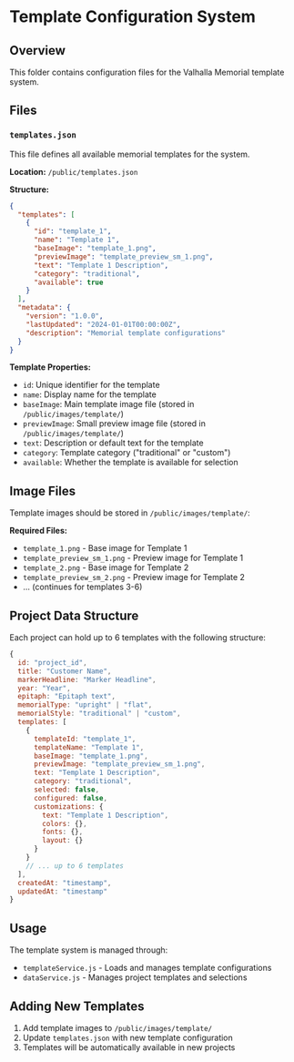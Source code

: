 # Template Configuration System

## Overview
This folder contains configuration files for the Valhalla Memorial template system.

## Files

### `templates.json`
This file defines all available memorial templates for the system.

**Location:** `/public/templates.json`

**Structure:**
```json
{
  "templates": [
    {
      "id": "template_1",
      "name": "Template 1",
      "baseImage": "template_1.png",
      "previewImage": "template_preview_sm_1.png",
      "text": "Template 1 Description",
      "category": "traditional",
      "available": true
    }
  ],
  "metadata": {
    "version": "1.0.0",
    "lastUpdated": "2024-01-01T00:00:00Z",
    "description": "Memorial template configurations"
  }
}
```

**Template Properties:**
- `id`: Unique identifier for the template
- `name`: Display name for the template
- `baseImage`: Main template image file (stored in `/public/images/template/`)
- `previewImage`: Small preview image file (stored in `/public/images/template/`)
- `text`: Description or default text for the template
- `category`: Template category ("traditional" or "custom")
- `available`: Whether the template is available for selection

## Image Files
Template images should be stored in `/public/images/template/`:

**Required Files:**
- `template_1.png` - Base image for Template 1
- `template_preview_sm_1.png` - Preview image for Template 1
- `template_2.png` - Base image for Template 2
- `template_preview_sm_2.png` - Preview image for Template 2
- ... (continues for templates 3-6)

## Project Data Structure
Each project can hold up to 6 templates with the following structure:

```javascript
{
  id: "project_id",
  title: "Customer Name",
  markerHeadline: "Marker Headline",
  year: "Year",
  epitaph: "Epitaph text",
  memorialType: "upright" | "flat",
  memorialStyle: "traditional" | "custom",
  templates: [
    {
      templateId: "template_1",
      templateName: "Template 1",
      baseImage: "template_1.png",
      previewImage: "template_preview_sm_1.png",
      text: "Template 1 Description",
      category: "traditional",
      selected: false,
      configured: false,
      customizations: {
        text: "Template 1 Description",
        colors: {},
        fonts: {},
        layout: {}
      }
    }
    // ... up to 6 templates
  ],
  createdAt: "timestamp",
  updatedAt: "timestamp"
}
```

## Usage
The template system is managed through:
- `templateService.js` - Loads and manages template configurations
- `dataService.js` - Manages project templates and selections

## Adding New Templates
1. Add template images to `/public/images/template/`
2. Update `templates.json` with new template configuration
3. Templates will be automatically available in new projects
